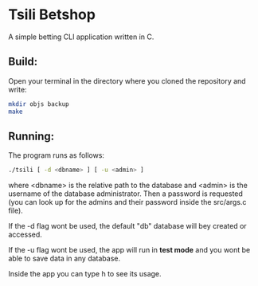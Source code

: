 # Tsili Betshop

A simple betting CLI application written in C.

## Build:

Open your terminal in the directory where you cloned the repository and write:

```bash
mkdir objs backup
make
```

## Running:

The program runs as follows:

```bash
./tsili [ -d <dbname> ] [ -u <admin> ]
```

where \<dbname> is the relative path to the database and \<admin> is the username of the database administrator. 
Then a password is requested (you can look up for the admins and their password inside the src/args.c file).

If the -d flag wont be used, the default "db" database will bey created or accessed.

If the -u flag wont be used, the app will run in <b>test mode</b> and you wont be able to save data in any database.

Inside the app you can type h to see its usage.